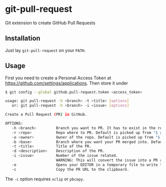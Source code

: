 git-pull-request
================

Git extension to create GitHub Pull Requests

Installation
------------

Just lay `git-pull-request` on your `PATH`.

Usage
-----

First you need to create a Personal Access Token at https://github.com/settings/applications. Then store it under

```bash
$ git config --global github.pull-request.token <access_token>
```

```bash
usage: git pull-request -h <branch> -t <title> [options]
   or: git pull-request -h <branch> -i <issue> [options]

Create a Pull Request (PR) in GitHub.

OPTIONS:
   -h <branch>         Branch you want to PR. It has to exist in the remote.
   -r <repo>           Repo where to PR. Default is picked up from "$ git remote -v" origin fetch url.
   -o <owner>          Owner of the repo. Default is picked up from "$ git remote -v" origin fetch url.
   -b <base>           Branch where you want your PR merged into. Default "master".
   -t <title>          Title of the PR.
   -d <description>    Description of the PR.
   -i <issue>          Number of the issue related.
                       WARNING: This will convert the issue into a PR and override <title> and <description>
   -e                  Opens your EDITOR in a temporary file to write the description.
   -c                  Copy the PR URL to the clipboard.

```

The `-c` option requires `xclip` or `pbcopy`.

